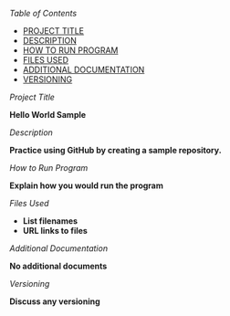 *Table of Contents*

- [PROJECT TITLE](#*Project-Title*)
- [DESCRIPTION](##*DESCRIPTION*)
- [HOW TO RUN PROGRAM](##*How-to-run-program*)
- [FILES USED](##*Files-used*)
- [ADDITIONAL DOCUMENTATION](##*additional-documentation*)
- [VERSIONING](##*versioning*)

*Project Title*

**Hello World Sample**

*Description*

**Practice using GitHub by creating a sample repository.**

*How to Run Program*

**Explain how you would run the program**

*Files Used*

- **List filenames**
- **URL links to files**

*Additional Documentation*

**No additional documents**

*Versioning*

**Discuss any versioning**
  
